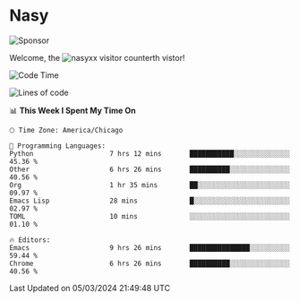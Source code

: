 # Nasy

<!--
<p align="center">
<img height="200" src="https://github-readme-stats.vercel.app/api?username=nasyxx&count_private=true&show_icons=true&theme=dracula&include_all_commits=true"/>
<img height="200" src="https://github-readme-stats.vercel.app/api/top-langs/?username=nasyxx&theme=dracula&hide=html,jupyter+notebook&count_private=true&show_icons=true"/>
</p>

  
----------------
-->

![Sponsor](https://img.shields.io/static/v1.svg?label=Sponsor&message=%E2%9D%A4&logo=GitHub&style=flat&color=pink)
 
Welcome, the ![nasyxx visitor counter](https://count.getloli.com/get/@nasyxx?theme=rule34)th vistor!
 
<!--START_SECTION:waka-->
![Code Time](http://img.shields.io/badge/Code%20Time-4%2C335%20hrs%2049%20mins-blue)

![Lines of code](https://img.shields.io/badge/From%20Hello%20World%20I%27ve%20Written-6.3%20million%20lines%20of%20code-blue)

📊 **This Week I Spent My Time On** 

```text
🕑︎ Time Zone: America/Chicago

💬 Programming Languages: 
Python                   7 hrs 12 mins       ███████████░░░░░░░░░░░░░░   45.36 % 
Other                    6 hrs 26 mins       ██████████░░░░░░░░░░░░░░░   40.56 % 
Org                      1 hr 35 mins        ██░░░░░░░░░░░░░░░░░░░░░░░   09.97 % 
Emacs Lisp               28 mins             █░░░░░░░░░░░░░░░░░░░░░░░░   02.97 % 
TOML                     10 mins             ░░░░░░░░░░░░░░░░░░░░░░░░░   01.10 % 

🔥 Editors: 
Emacs                    9 hrs 26 mins       ███████████████░░░░░░░░░░   59.44 % 
Chrome                   6 hrs 26 mins       ██████████░░░░░░░░░░░░░░░   40.56 % 
```


 Last Updated on 05/03/2024 21:49:48 UTC
<!--END_SECTION:waka-->

<!-- ![visitors](https://visitor-badge.laobi.icu/badge?page_id=nasyxx.nasyxx) -->
